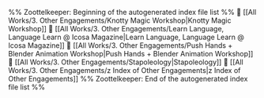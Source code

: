 %% Zoottelkeeper: Beginning of the autogenerated index file list  %%
📄 [[All Works/3. Other Engagements/Knotty Magic Workshop|Knotty Magic Workshop]]
📄 [[All Works/3. Other Engagements/Learn Language, Language Learn @ Icosa Magazine|Learn Language, Language Learn @ Icosa Magazine]]
📄 [[All Works/3. Other Engagements/Push Hands + Blender Animation Workshop|Push Hands + Blender Animation Workshop]]
📄 [[All Works/3. Other Engagements/Stapoleology|Stapoleology]]
📄 [[All Works/3. Other Engagements/z Index of Other Engagements|z Index of Other Engagements]]
%% Zoottelkeeper: End of the autogenerated index file list  %%
